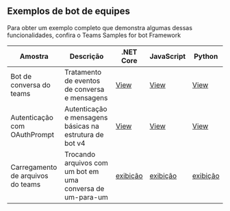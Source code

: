 ## <a name="teams-bot-samples"></a>Exemplos de bot de equipes

Para obter um exemplo completo que demonstra algumas dessas funcionalidades, confira o Teams Samples for bot Framework

| Amostra | Descrição | .NET Core | JavaScript | Python |
|--------|------------- |---|---|---|
| Bot de conversa do teams | Tratamento de eventos de conversa e mensagens | [View](https://github.com/microsoft/BotBuilder-Samples/tree/master/samples/csharp_dotnetcore/57.teams-conversation-bot)| [View](https://github.com/microsoft/BotBuilder-Samples/tree/master/samples/javascript_nodejs/57.teams-conversation-bot)| [View](https://github.com/microsoft/BotBuilder-Samples/tree/master/samples/python/57.teams-conversation-bot) | 
| Autenticação com OAuthPrompt| Autenticação e mensagens básicas na estrutura de bot v4 | [View](https://github.com/microsoft/BotBuilder-Samples/tree/master/samples/csharp_dotnetcore/46.teams-auth)|[View](https://github.com/microsoft/BotBuilder-Samples/tree/master/samples/javascript_nodejs/46.teams-auth)| [View](https://github.com/microsoft/BotBuilder-Samples/tree/master/samples/python/46.teams-auth) | 
|Carregamento de arquivos do teams | Trocando arquivos com um bot em uma conversa de um-para-um | [exibição](https://github.com/microsoft/BotBuilder-Samples/tree/master/samples/csharp_dotnetcore/56.teams-file-upload) | [exibição](https://github.com/microsoft/BotBuilder-Samples/tree/master/samples/javascript_nodejs/56.teams-file-upload) | [exibição](https://github.com/microsoft/BotBuilder-Samples/tree/master/samples/python/56.teams-file-upload) | 
